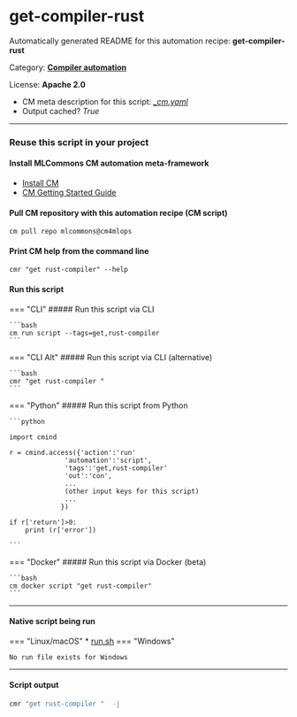 # get-compiler-rust
Automatically generated README for this automation recipe: **get-compiler-rust**

Category: **[Compiler automation](..)**

License: **Apache 2.0**


* CM meta description for this script: *[_cm.yaml](https://github.com/mlcommons/cm4mlops/tree/main/script/get-compiler-rust/_cm.yaml)*
* Output cached? *True*

---
### Reuse this script in your project

#### Install MLCommons CM automation meta-framework

* [Install CM](https://docs.mlcommons.org/ck/install)
* [CM Getting Started Guide](https://docs.mlcommons.org/ck/getting-started/)

#### Pull CM repository with this automation recipe (CM script)

```cm pull repo mlcommons@cm4mlops```

#### Print CM help from the command line

````cmr "get rust-compiler" --help````

#### Run this script

=== "CLI"
    ##### Run this script via CLI

    ```bash
    cm run script --tags=get,rust-compiler 
    ```
=== "CLI Alt"
    ##### Run this script via CLI (alternative)


    ```bash
    cmr "get rust-compiler " 
    ```

=== "Python"
    ##### Run this script from Python


    ```python

    import cmind

    r = cmind.access({'action':'run'
                  'automation':'script',
                  'tags':'get,rust-compiler'
                  'out':'con',
                  ...
                  (other input keys for this script)
                  ...
                 })

    if r['return']>0:
        print (r['error'])

    ```


=== "Docker"
    ##### Run this script via Docker (beta)

    ```bash
    cm docker script "get rust-compiler" 
    ```
___


#### Native script being run
=== "Linux/macOS"
     * [run.sh](https://github.com/mlcommons/cm4mlops/tree/main/script/get-compiler-rust/run.sh)
=== "Windows"

    No run file exists for Windows
___
#### Script output
```bash
cmr "get rust-compiler "  -j
```